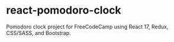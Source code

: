 # react-pomodoro-clock
Pomodoro clock project for FreeCodeCamp using React 17, Redux, CSS/SASS, and Bootstrap.
